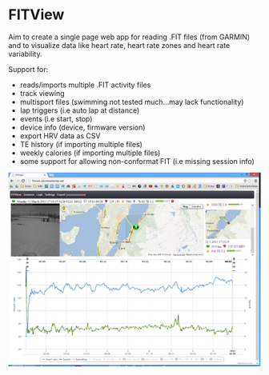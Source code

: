 FITView
=======

Aim to create a single page web app for reading .FIT files (from GARMIN) and to visualize data like heart rate, heart rate zones and heart rate variability.

Support for:
  - reads/imports multiple .FIT activity files
  - track viewing
  - multisport files (swimming not tested much...may lack functionality)
  - lap triggers (i.e auto lap at distance)
  - events (i.e start, stop)
  - device info (device, firmware version)
  - export HRV data as CSV
  - TE history (if importing multiple files)
  - weekly calories (if importing multiple files)
  - some support for allowing non-conformat FIT (i.e missing session info)


![Alt text](/FITView/Images/Screenshot/FITView.png "FITView")
